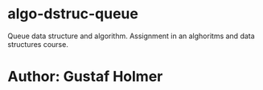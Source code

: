 # algo-dstruc-queue
Queue data structure and algorithm. Assignment in an alghoritms and data structures course. 

# Author: Gustaf Holmer
